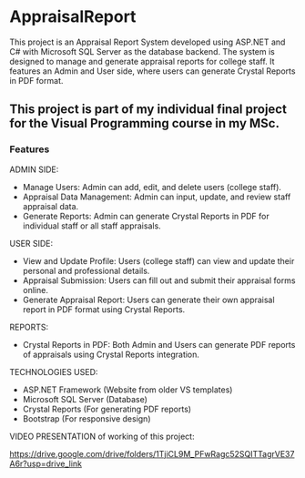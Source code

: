 # AppraisalReport

This project is an Appraisal Report System developed using ASP.NET and C# with Microsoft SQL Server as the database backend. The system is designed to manage and generate appraisal reports for college staff. It features an Admin and User side, where users can generate Crystal Reports in PDF format.


## This project is part of my individual final project for the Visual Programming course in my MSc.


### Features


ADMIN SIDE:

- Manage Users: Admin can add, edit, and delete users (college staff).
- Appraisal Data Management: Admin can input, update, and review staff appraisal data.
- Generate Reports: Admin can generate Crystal Reports in PDF for individual staff or all staff appraisals.


USER SIDE:

- View and Update Profile: Users (college staff) can view and update their personal and professional details.
- Appraisal Submission: Users can fill out and submit their appraisal forms online.
- Generate Appraisal Report: Users can generate their own appraisal report in PDF format using Crystal Reports.


REPORTS:

- Crystal Reports in PDF: Both Admin and Users can generate PDF reports of appraisals using Crystal Reports integration.


TECHNOLOGIES USED:

- ASP.NET Framework (Website from older VS templates)
- Microsoft SQL Server (Database)
- Crystal Reports (For generating PDF reports)
- Bootstrap (For responsive design)


VIDEO PRESENTATION of working of this project:

https://drive.google.com/drive/folders/1TjiCL9M_PFwRagc52SQITTagrVE37A6r?usp=drive_link


